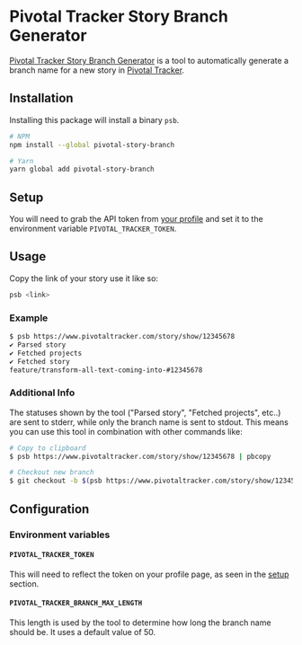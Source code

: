 # Pivotal Tracker Story Branch Generator

[Pivotal Tracker Story Branch Generator](https://yarnpkg.com/package/pivotal-story-branch) is a tool to automatically generate a branch name for a new story in [Pivotal Tracker](https://www.pivotaltracker.com/).

## Installation

Installing this package will install a binary `psb`.

```bash
# NPM
npm install --global pivotal-story-branch

# Yarn
yarn global add pivotal-story-branch
```

## Setup

You will need to grab the API token from [your profile](https://www.pivotaltracker.com/profile) and set it to the environment variable `PIVOTAL_TRACKER_TOKEN`.

## Usage

Copy the link of your story use it like so:

```bash
psb <link>
```

### Example

```bash
$ psb https://www.pivotaltracker.com/story/show/12345678
✔ Parsed story
✔ Fetched projects
✔ Fetched story
feature/transform-all-text-coming-into-#12345678
```

### Additional Info

The statuses shown by the tool ("Parsed story", "Fetched projects", etc..) are sent to stderr, while only the branch name is sent to stdout. This means you can use this tool in combination with other commands like:

```bash
# Copy to clipboard
$ psb https://www.pivotaltracker.com/story/show/12345678 | pbcopy

# Checkout new branch
$ git checkout -b $(psb https://www.pivotaltracker.com/story/show/12345678)
```

## Configuration

### Environment variables

#### `PIVOTAL_TRACKER_TOKEN`

This will need to reflect the token on your profile page, as seen in the [setup](#setup) section.

#### `PIVOTAL_TRACKER_BRANCH_MAX_LENGTH`

This length is used by the tool to determine how long the branch name should be. It uses a default value of 50.
